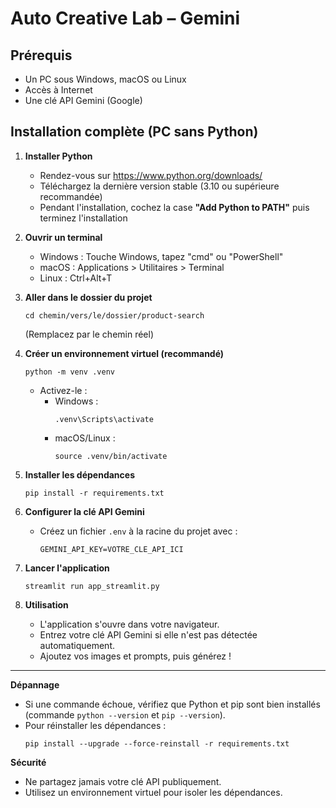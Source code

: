 # Auto Creative Lab – Gemini

## Prérequis
- Un PC sous Windows, macOS ou Linux
- Accès à Internet
- Une clé API Gemini (Google)

## Installation complète (PC sans Python)

1. **Installer Python**
   - Rendez-vous sur https://www.python.org/downloads/
   - Téléchargez la dernière version stable (3.10 ou supérieure recommandée)
   - Pendant l'installation, cochez la case **"Add Python to PATH"** puis terminez l'installation

2. **Ouvrir un terminal**
   - Windows : Touche Windows, tapez "cmd" ou "PowerShell"
   - macOS : Applications > Utilitaires > Terminal
   - Linux : Ctrl+Alt+T

3. **Aller dans le dossier du projet**
   ```
   cd chemin/vers/le/dossier/product-search
   ```
   (Remplacez par le chemin réel)

4. **Créer un environnement virtuel (recommandé)**
   ```
   python -m venv .venv
   ```
   - Activez-le :
     - Windows :
       ```
       .venv\Scripts\activate
       ```
     - macOS/Linux :
       ```
       source .venv/bin/activate
       ```

5. **Installer les dépendances**
   ```
   pip install -r requirements.txt
   ```

6. **Configurer la clé API Gemini**
   - Créez un fichier `.env` à la racine du projet avec :
     ```
     GEMINI_API_KEY=VOTRE_CLE_API_ICI
     ```

7. **Lancer l'application**
   ```
   streamlit run app_streamlit.py
   ```

8. **Utilisation**
   - L'application s'ouvre dans votre navigateur.
   - Entrez votre clé API Gemini si elle n'est pas détectée automatiquement.
   - Ajoutez vos images et prompts, puis générez !

---

**Dépannage**
- Si une commande échoue, vérifiez que Python et pip sont bien installés (commande `python --version` et `pip --version`).
- Pour réinstaller les dépendances :
  ```
  pip install --upgrade --force-reinstall -r requirements.txt
  ```

**Sécurité**
- Ne partagez jamais votre clé API publiquement.
- Utilisez un environnement virtuel pour isoler les dépendances.
